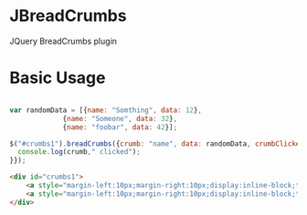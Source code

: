 JBreadCrumbs
============

JQuery BreadCrumbs plugin

Basic Usage
===========

```javascript

var randomData = [{name: "Somthing", data: 12},
             {name: "Someone", data: 32},
             {name: "foobar", data: 42}];

$("#crumbs1").breadCrumbs({crumb: "name", data: randomData, crumbClicked: function(crumb){
  console.log(crumb," clicked");
}});
```

```html
<div id="crumbs1">
	<a style="margin-left:10px;margin-right:10px;display:inline-block;text-decoration:none" crumb="S" href="#" class="breadCrumb" id="bcS">S</a>
	<a style="margin-left:10px;margin-right:10px;display:inline-block;text-decoration:none" crumb="F" href="#" class="breadCrumb" id="bcF">F</a>
</div>
```